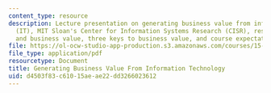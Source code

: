 ```yaml
---
content_type: resource
description: Lecture presentation on generating business value from information technology
  (IT), MIT Sloan's Center for Information Systems Research (CISR), research on IT
  and business value, three keys to business value, and course expectations.
file: https://ol-ocw-studio-app-production.s3.amazonaws.com/courses/15-571-generating-business-value-from-information-technology-spring-2009/d4503f83c61015aeae22dd3266023612_MIT15_571s09_lec01.pdf
file_type: application/pdf
resourcetype: Document
title: Generating Business Value From Information Technology
uid: d4503f83-c610-15ae-ae22-dd3266023612
---
```

